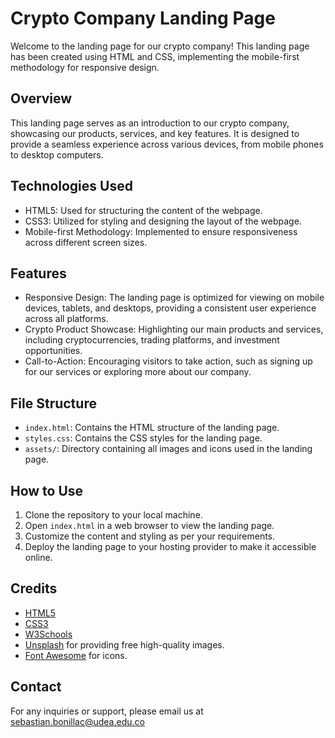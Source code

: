 # Crypto Company Landing Page

Welcome to the landing page for our crypto company! This landing page has been created using HTML and CSS, implementing the mobile-first methodology for responsive design.

## Overview

This landing page serves as an introduction to our crypto company, showcasing our products, services, and key features. It is designed to provide a seamless experience across various devices, from mobile phones to desktop computers.

## Technologies Used

- HTML5: Used for structuring the content of the webpage.
- CSS3: Utilized for styling and designing the layout of the webpage.
- Mobile-first Methodology: Implemented to ensure responsiveness across different screen sizes.

## Features

- Responsive Design: The landing page is optimized for viewing on mobile devices, tablets, and desktops, providing a consistent user experience across all platforms.
- Crypto Product Showcase: Highlighting our main products and services, including cryptocurrencies, trading platforms, and investment opportunities.
- Call-to-Action: Encouraging visitors to take action, such as signing up for our services or exploring more about our company.

## File Structure

- `index.html`: Contains the HTML structure of the landing page.
- `styles.css`: Contains the CSS styles for the landing page.
- `assets/`: Directory containing all images and icons used in the landing page.

## How to Use

1. Clone the repository to your local machine.
2. Open `index.html` in a web browser to view the landing page.
3. Customize the content and styling as per your requirements.
4. Deploy the landing page to your hosting provider to make it accessible online.

## Credits

- [HTML5](https://developer.mozilla.org/en-US/docs/Web/Guide/HTML/HTML5)
- [CSS3](https://developer.mozilla.org/en-US/docs/Archive/CSS3)
- [W3Schools](https://www.w3schools.com/)
- [Unsplash](https://unsplash.com/) for providing free high-quality images.
- [Font Awesome](https://fontawesome.com/) for icons.

## Contact

For any inquiries or support, please email us at sebastian.bonillac@udea.edu.co

